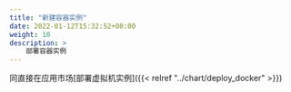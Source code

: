 ```yaml
---
title: "新建容器实例"
date: 2022-01-12T15:32:52+08:00
weight: 10
description: >
    部署容器实例
---
```


同直接在应用市场[部署虚拟机实例]({{< relref "../chart/deploy_docker" >}})